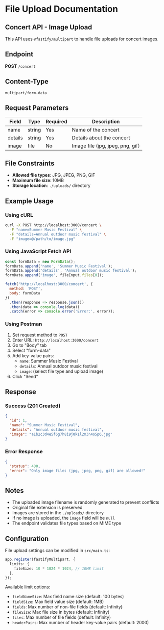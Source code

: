 # File Upload Documentation

## Concert API - Image Upload

This API uses `@fastify/multipart` to handle file uploads for concert images.

## Endpoint

**POST** `/concert`

## Content-Type

`multipart/form-data`

## Request Parameters

| Field | Type | Required | Description |
|-------|------|----------|-------------|
| name | string | Yes | Name of the concert |
| details | string | Yes | Details about the concert |
| image | file | No | Image file (jpg, jpeg, png, gif) |

## File Constraints

- **Allowed file types**: JPG, JPEG, PNG, GIF
- **Maximum file size**: 10MB
- **Storage location**: `./uploads/` directory

## Example Usage

### Using cURL

```bash
curl -X POST http://localhost:3000/concert \
  -F "name=Summer Music Festival" \
  -F "details=Annual outdoor music festival" \
  -F "image=@/path/to/image.jpg"
```

### Using JavaScript Fetch API

```javascript
const formData = new FormData();
formData.append('name', 'Summer Music Festival');
formData.append('details', 'Annual outdoor music festival');
formData.append('image', fileInput.files[0]);

fetch('http://localhost:3000/concert', {
  method: 'POST',
  body: formData
})
  .then(response => response.json())
  .then(data => console.log(data))
  .catch(error => console.error('Error:', error));
```

### Using Postman

1. Set request method to `POST`
2. Enter URL: `http://localhost:3000/concert`
3. Go to "Body" tab
4. Select "form-data"
5. Add key-value pairs:
   - `name`: Summer Music Festival
   - `details`: Annual outdoor music festival
   - `image`: (select file type and upload image)
6. Click "Send"

## Response

### Success (201 Created)

```json
{
  "id": 1,
  "name": "Summer Music Festival",
  "details": "Annual outdoor music festival",
  "image": "a1b2c3d4e5f6g7h8i9j0k1l2m3n4o5p6.jpg"
}
```

### Error Response

```json
{
  "status": 400,
  "error": "Only image files (jpg, jpeg, png, gif) are allowed!"
}
```

## Notes

- The uploaded image filename is randomly generated to prevent conflicts
- Original file extension is preserved
- Images are stored in the `./uploads/` directory
- If no image is uploaded, the `image` field will be `null`
- The endpoint validates file types based on MIME type

## Configuration

File upload settings can be modified in `src/main.ts`:

```typescript
app.register(fastifyMultipart, {
  limits: {
    fileSize: 10 * 1024 * 1024, // 10MB limit
  },
});
```

Available limit options:
- `fieldNameSize`: Max field name size (default: 100 bytes)
- `fieldSize`: Max field value size (default: 1MB)
- `fields`: Max number of non-file fields (default: Infinity)
- `fileSize`: Max file size in bytes (default: Infinity)
- `files`: Max number of file fields (default: Infinity)
- `headerPairs`: Max number of header key-value pairs (default: 2000)